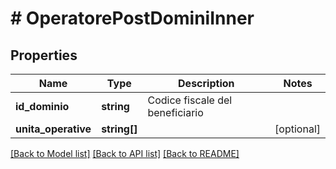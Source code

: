 # # OperatorePostDominiInner

## Properties

Name | Type | Description | Notes
------------ | ------------- | ------------- | -------------
**id_dominio** | **string** | Codice fiscale del beneficiario |
**unita_operative** | **string[]** |  | [optional]

[[Back to Model list]](../../README.md#models) [[Back to API list]](../../README.md#endpoints) [[Back to README]](../../README.md)
